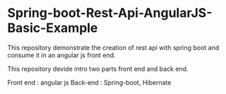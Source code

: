 # Spring-boot-Rest-Api-AngularJS-Basic-Example
This repository demonstrate the creation of rest api with spring boot and consume it in an angular js front end.

This repository devide intro two parts front end and back end.

Front end : angular js Back-end : Spring-boot, Hibernate
